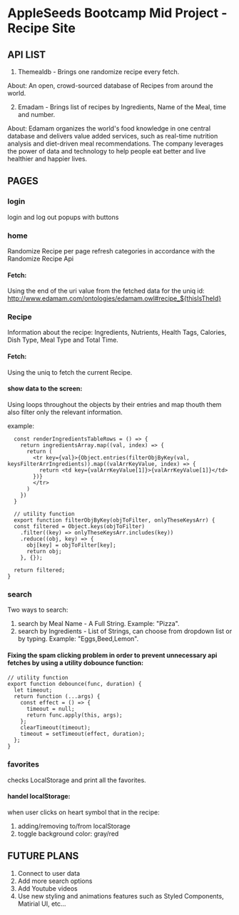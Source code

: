 #  AppleSeeds Bootcamp Mid Project - Recipe Site

## API LIST

1. Themealdb - Brings one randomize recipe every fetch.

About: An open, crowd-sourced database of Recipes from around the world.

2. Emadam - Brings list of recipes by Ingredients, Name of the Meal, time and number.

About: Edamam organizes the world's food knowledge in one central database and delivers value added services,
such as real-time nutrition analysis and diet-driven meal recommendations.
The company leverages the power of data and technology to help people eat better and live healthier and happier lives.

## PAGES

### login

login and log out popups with buttons

### home

Randomize Recipe per page refresh
categories in accordance with the Randomize Recipe Api

#### Fetch:
Using the end of the uri value from the fetched data for the uniq id: http://www.edamam.com/ontologies/edamam.owl#recipe_${thisIsTheId}

### Recipe

Information about the recipe: Ingredients, Nutrients, Health Tags, Calories, Dish Type, Meal Type and Total Time.

#### Fetch:
Using the uniq to fetch the current Recipe.

#### show data to the screen:
Using loops throughout the objects by their entries and map thouth them also filter only the relevant information.

example:
```
  const renderIngredientsTableRows = () => {
    return ingredientsArray.map((val, index) => {
      return (
        <tr key={val}>{Object.entries(filterObjByKey(val, keysFilterArrIngredients)).map((valArrKeyValue, index) => {
          return <td key={valArrKeyValue[1]}>{valArrKeyValue[1]}</td>
        })}
        </tr>
      )
    })
  }
  
  // utility function
  export function filterObjByKey(objToFilter, onlyTheseKeysArr) {
  const filtered = Object.keys(objToFilter)
    .filter((key) => onlyTheseKeysArr.includes(key))
    .reduce((obj, key) => {
      obj[key] = objToFilter[key];
      return obj;
    }, {});

  return filtered;
}
  ```
### search

Two ways to search:
1. search by Meal Name - A Full String. Example: "Pizza".
2. search by Ingredients - List of Strings, can choose from dropdown list or by typing. Example: "Eggs,Beed,Lemon".

#### Fixing the spam clicking problem in order to prevent unnecessary api fetches by using a utility dobounce function:

```
// utility function
export function debounce(func, duration) {
  let timeout;
  return function (...args) {
    const effect = () => {
      timeout = null;
      return func.apply(this, args);
    };
    clearTimeout(timeout);
    timeout = setTimeout(effect, duration);
  };
}
  ```
  
  ### favorites
  
  checks LocalStorage and print all the favorites.
  
  #### handel localStorage:
  when user clicks on heart symbol that in the recipe:
  1. adding/removing to/from localStorage
  2. toggle background color: gray/red

## FUTURE PLANS
1. Connect to user data
2. Add more search options
3. Add Youtube videos
4. Use new styling and animations features such as Styled Components, Matirial UI, etc...
